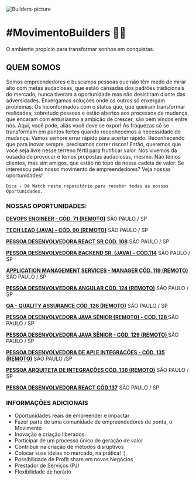 ![Builders-picture](/images/builders.jpg)

# **#MovimentoBuilders** 🖤💛

O ambiente propício para transformar sonhos em conquistas.

## **QUEM SOMOS**

Somos empreendedores e buscamos pessoas que não têm medo de mirar alto com metas audaciosas, que estão cansadas dos padrões tradicionais do mercado, nunca tiveram a oportunidade mas não desistiram diante das adversidades. Enxergamos soluções onde os outros só enxergam problemas.
Os inconformados com o status quo, que queiram transformar realidades, sobretudo pessoas e estão abertos aos processos de mudança, que encaram com entusiasmo a ambição de crescer, são bem vindos entre nós.
Aqui, você pode, aliás você deve se expor! As fraquezas só se transformam em pontos fortes quando reconhecemos a necessidade de mudança. Vamos sempre errar rápido para acertar rápido. Reconhecendo que para inovar sempre, precisamos correr riscos! Então, queremos que você seja livre nesse terreno fértil para frutificar valor.
Nós vivemos da ousadia de provocar e temos propostas audaciosas, mesmo. Não temos clientes, mas sim amigos, que estão no topo da nossa cadeia de valor. Se interessou pelo nosso movimento de empreendedores? Veja nossas oportunidades!</br>

`Dica - Dê Watch neste repositório para receber todas as nossas Oportunidades.`

### **NOSSAS OPORTUNIDADES:**

**[DEVOPS ENGINEER - CÓD. 71 (REMOTO)](https://bit.ly/3oQvf1f)** SÃO PAULO / SP

**[TECH LEAD (JAVA) - CÓD. 90 (REMOTO)](https://bit.ly/3pbakpN)** SÃO PAULO / SP

**[PESSOA DESENVOLVEDORA REACT SR CÓD. 108](https://bit.ly/3eJBzTi)** SÃO PAULO / SP

**[PESSOA DESENVOLVEDORA BACKEND SR. (JAVA) - CÓD.114](https://bit.ly/35fEjFc)** SÃO PAULO / SP

**[APPLICATION MANAGEMENT SERVICES - MANAGER CÓD. 119 (REMOTO)](https://bit.ly/38nsFdf)** SÃO PAULO / SP

**[PESSOA DESENVOLVEDORA ANGULAR CÓD. 124 (REMOTO)](https://bit.ly/2U009pE)** SÃO PAULO / SP

**[QA - QUALITY ASSURANCE CÓD. 126 (REMOTO)](https://bit.ly/38bo0uI)** SÃO PAULO / SP

**[PESSOA DESENVOLVEDORA JAVA SÊNIOR (REMOTO) - CÓD. 128 ](https://bit.ly/3pfoPbU)** SÃO PAULO / SP

**[PESSOA DESENVOLVEDORA JAVA SÊNIOR - CÓD. 129 (REMOTO) ](https://bit.ly/36ijx6Z)** SÃO PAULO / SP

**[PESSOA DESENVOLVEDORA DE API E INTEGRAÇÕES - CÓD. 135 (REMOTO)](https://bit.ly/3lI12Q4)** SÃO PAULO /SP

**[PESSOA ARQUITETA DE INTEGRAÇÕES CÓD. 136 (REMOTO)](https://bit.ly/3lFmAfS)** SÃO PAULO / SP

**[PESSOA DESENVOLVEDORA REACT CÓD.137](https://bit.ly/38IqWzo)** SÃO PAULO / SP

### INFORMAÇÕES ADICIONAIS

- Oportunidades reais de empreender e impactar
- Fazer parte de uma comunidade de empreendedores de ponta, o Movimento
- Inovação e criação liberados
- Participar de um processo único de geração de valor
- Contribuir na criação de métodos disruptivos
- Colocar suas ideias no mercado, na prática! :)
- Possibilidade de Profit share em novos Negócios
- Prestador de Serviços (PJ)
- Flexibilidade de horário
